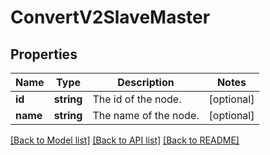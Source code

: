 # ConvertV2SlaveMaster

## Properties
Name | Type | Description | Notes
------------ | ------------- | ------------- | -------------
**id** | **string** | The id of the node. | [optional] 
**name** | **string** | The name of the node. | [optional] 

[[Back to Model list]](../README.md#documentation-for-models) [[Back to API list]](../README.md#documentation-for-api-endpoints) [[Back to README]](../README.md)



